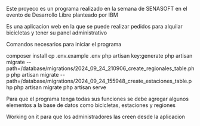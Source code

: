 Este proyeco es un programa realizado en la semana de SENASOFT en el evento de Desarrollo Libre planteado por IBM

Es una aplicacion web en la que se puede realizar pedidos para alquilar bicicletas y tener su panel administrativo

Comandos necesarios para iniciar el programa

composer install
cp .env.example .env
php artisan key:generate
php artisan migrate --path=/database/migrations/2024_09_24_210906_create_regionales_table.php
php artisan migrate --path=/database/migrations/2024_09_24_155948_create_estaciones_table.php
php artisan migrate
php artisan serve

Para que el programa tenga todas sus funciones se debe agregar algunos elementos a la base de datos como bicicletas, estaciones y regiones

Working on it para que los administradores las creen desde la aplicacion
